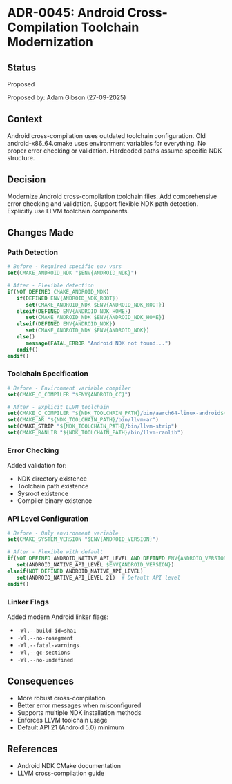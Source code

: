 # ADR-0045: Android Cross-Compilation Toolchain Modernization

## Status

Proposed

Proposed by: Adam Gibson (27-09-2025)

## Context

Android cross-compilation uses outdated toolchain configuration.
Old android-x86_64.cmake uses environment variables for everything.
No proper error checking or validation.
Hardcoded paths assume specific NDK structure.

## Decision

Modernize Android cross-compilation toolchain files.
Add comprehensive error checking and validation.
Support flexible NDK path detection.
Explicitly use LLVM toolchain components.

## Changes Made

### Path Detection
```cmake
# Before - Required specific env vars
set(CMAKE_ANDROID_NDK "$ENV{ANDROID_NDK}")

# After - Flexible detection
if(NOT DEFINED CMAKE_ANDROID_NDK)
   if(DEFINED ENV{ANDROID_NDK_ROOT})
      set(CMAKE_ANDROID_NDK $ENV{ANDROID_NDK_ROOT})
   elseif(DEFINED ENV{ANDROID_NDK_HOME})
      set(CMAKE_ANDROID_NDK $ENV{ANDROID_NDK_HOME})
   elseif(DEFINED ENV{ANDROID_NDK})
      set(CMAKE_ANDROID_NDK $ENV{ANDROID_NDK})
   else()
      message(FATAL_ERROR "Android NDK not found...")
   endif()
endif()
```

### Toolchain Specification
```cmake
# Before - Environment variable compiler
set(CMAKE_C_COMPILER "$ENV{ANDROID_CC}")

# After - Explicit LLVM toolchain
set(CMAKE_C_COMPILER "${NDK_TOOLCHAIN_PATH}/bin/aarch64-linux-android${ANDROID_NATIVE_API_LEVEL}-clang")
set(CMAKE_AR "${NDK_TOOLCHAIN_PATH}/bin/llvm-ar")
set(CMAKE_STRIP "${NDK_TOOLCHAIN_PATH}/bin/llvm-strip")
set(CMAKE_RANLIB "${NDK_TOOLCHAIN_PATH}/bin/llvm-ranlib")
```

### Error Checking
Added validation for:
- NDK directory existence
- Toolchain path existence
- Sysroot existence
- Compiler binary existence

### API Level Configuration
```cmake
# Before - Only environment variable
set(CMAKE_SYSTEM_VERSION "$ENV{ANDROID_VERSION}")

# After - Flexible with default
if(NOT DEFINED ANDROID_NATIVE_API_LEVEL AND DEFINED ENV{ANDROID_VERSION})
   set(ANDROID_NATIVE_API_LEVEL $ENV{ANDROID_VERSION})
elseif(NOT DEFINED ANDROID_NATIVE_API_LEVEL)
   set(ANDROID_NATIVE_API_LEVEL 21)  # Default API level
endif()
```

### Linker Flags
Added modern Android linker flags:
- `-Wl,--build-id=sha1`
- `-Wl,--no-rosegment`
- `-Wl,--fatal-warnings`
- `-Wl,--gc-sections`
- `-Wl,--no-undefined`

## Consequences

- More robust cross-compilation
- Better error messages when misconfigured
- Supports multiple NDK installation methods
- Enforces LLVM toolchain usage
- Default API 21 (Android 5.0) minimum

## References
- Android NDK CMake documentation
- LLVM cross-compilation guide